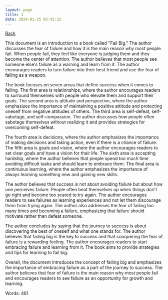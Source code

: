 ```yaml
---
layout: page
title: 1
date: 2024-01-25 02:42:22
---
```


[Back](./)


This document is an introduction to a book called "Fail Big." The author discusses the fear of failure and how it is the main reason why most people fail. When people fail, they feel like everyone is judging them and they become the center of attention. The author believes that most people see someone else's failure as a warning and learn from it. The author encourages readers to turn failure into their best friend and use the fear of failing as a weapon.

The book focuses on seven areas that define success when it comes to failing. The first area is relationships, where the author encourages readers to surround themselves with people who elevate them and support their goals. The second area is attitude and perspective, where the author emphasizes the importance of maintaining a positive attitude and protecting oneself from negative attitudes of others. The third area is self-defeat, self-sabotage, and self-compassion. The author discusses how people often sabotage themselves without realizing it and provides strategies for overcoming self-defeat.

The fourth area is decisions, where the author emphasizes the importance of making decisions and taking action, even if there is a chance of failure. The fifth area is goals and vision, where the author encourages readers to set clear goals and have a vision for their life. The sixth area is accepting hardship, where the author believes that people spend too much time avoiding difficult tasks and should learn to embrace them. The final area is continuous learning, where the author emphasizes the importance of always learning something new and gaining new skills.

The author believes that success is not about avoiding failure but about how one perceives failure. People often beat themselves up when things don't go right and become too scared to try again. The author encourages readers to see failures as learning experiences and not let them discourage them from trying again. The author also addresses the fear of failing too many times and becoming a failure, emphasizing that failure should motivate rather than defeat someone.

The author concludes by saying that the journey to success is about discovering the best of oneself and what one stands for. The author believes that failing big is the key to success and that conquering the fear of failure is a rewarding feeling. The author encourages readers to start embracing failure and learning from it. The book aims to provide strategies and tips for learning to fail big.

Overall, the document introduces the concept of failing big and emphasizes the importance of embracing failure as a part of the journey to success. The author believes that fear of failure is the main reason why most people fail and encourages readers to see failure as an opportunity for growth and learning.

Words: 461
